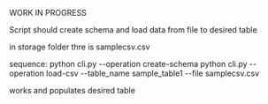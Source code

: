 WORK IN PROGRESS

Script should create schema and load data from file to desired table

in storage folder thre is samplecsv.csv

sequence:
python cli.py --operation create-schema
python cli.py --operation load-csv --table_name sample_table1 --file samplecsv.csv

works and populates desired table
